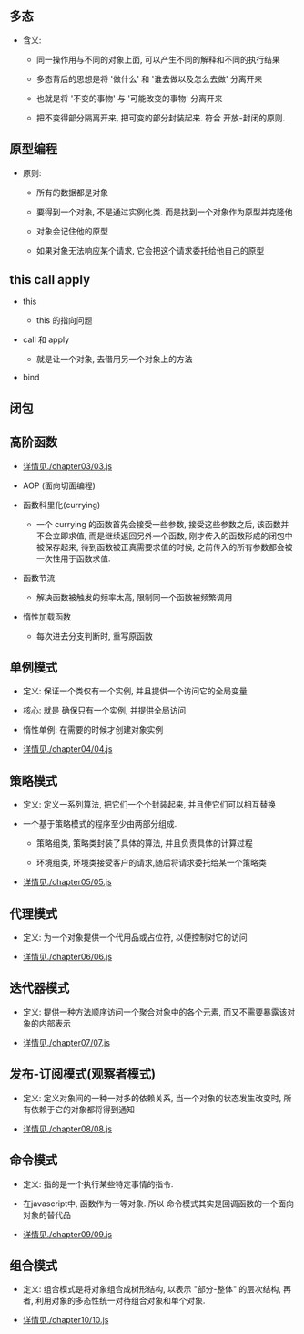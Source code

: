 ## 多态

- 含义: 
    
    - 同一操作用与不同的对象上面, 可以产生不同的解释和不同的执行结果
    
    - 多态背后的思想是将 '做什么' 和 '谁去做以及怎么去做' 分离开来
    
    - 也就是将 '不变的事物' 与 '可能改变的事物' 分离开来
    
    - 把不变得部分隔离开来, 把可变的部分封装起来. 符合 开放-封闭的原则.

## 原型编程

- 原则:

    - 所有的数据都是对象
    
    - 要得到一个对象, 不是通过实例化类. 而是找到一个对象作为原型并克隆他
    
    - 对象会记住他的原型
    
    - 如果对象无法响应某个请求, 它会把这个请求委托给他自己的原型

## this call apply

- this

    - this 的指向问题
    
- call 和 apply

    - 就是让一个对象, 去借用另一个对象上的方法 
    
- bind

## 闭包

## 高阶函数

- [详情见./chapter03/03.js](./chapter03/03.js)

- AOP (面向切面编程)

- 函数科里化(currying)

    - 一个 currying 的函数首先会接受一些参数, 接受这些参数之后, 该函数并不会立即求值, 而是继续返回另外一个函数, 刚才传入的函数形成的闭包中被保存起来, 待到函数被正真需要求值的时候, 之前传入的所有参数都会被一次性用于函数求值.
    
- 函数节流

    - 解决函数被触发的频率太高, 限制同一个函数被频繁调用 
    
- 惰性加载函数
    
    - 每次进去分支判断时, 重写原函数
    
## 单例模式

- 定义: 保证一个类仅有一个实例, 并且提供一个访问它的全局变量

- 核心: 就是 确保只有一个实例, 并提供全局访问

- 惰性单例: 在需要的时候才创建对象实例

- [详情见./chapter04/04.js](./chapter04/04.js)
    
## 策略模式

- 定义: 定义一系列算法, 把它们一个个封装起来, 并且使它们可以相互替换

- 一个基于策略模式的程序至少由两部分组成.

    - 策略组类, 策略类封装了具体的算法, 并且负责具体的计算过程
    
    - 环境组类, 环境类接受客户的请求,随后将请求委托给某一个策略类

- [详情见./chapter05/05.js](./chapter05/05.js)

## 代理模式

- 定义: 为一个对象提供一个代用品或占位符, 以便控制对它的访问

- [详情见./chapter06/06.js](./chapter06/06.js)

## 迭代器模式

- 定义: 提供一种方法顺序访问一个聚合对象中的各个元素, 而又不需要暴露该对象的内部表示

- [详情见./chapter07/07.js](./chapter07/07.js)

## 发布-订阅模式(观察者模式)

- 定义: 定义对象间的一种一对多的依赖关系, 当一个对象的状态发生改变时, 所有依赖于它的对象都将得到通知

- [详情见./chapter08/08.js](./chapter08/08.js)

## 命令模式

- 定义: 指的是一个执行某些特定事情的指令.

- 在javascript中, 函数作为一等对象. 所以 命令模式其实是回调函数的一个面向对象的替代品

- [详情见./chapter09/09.js](./chapter09/09.js)

## 组合模式

- 定义: 组合模式是将对象组合成树形结构, 以表示 "部分-整体" 的层次结构, 再者, 利用对象的多态性统一对待组合对象和单个对象.

- [详情见./chapter10/10.js](./chapter10/10.js)



















    
    
    
    
    
    
    
    
    
    
    
    
    
    
    
    
    
    
    
    
    
    
    
    
    
    
    
    
    
    
    
    
    
    
    
    
    
    
    
    
    
